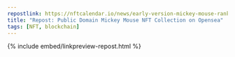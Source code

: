 ```yaml
---
repostlink: https://nftcalendar.io/news/early-version-mickey-mouse-ranks-on-opensea/
title: "Repost: Public Domain Mickey Mouse NFT Collection on Opensea"
tags: [NFT, blockchain]
---
```


{% include embed/linkpreview-repost.html %}
